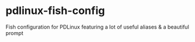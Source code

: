 # pdlinux-fish-config

Fish configuration for PDLinux featuring a lot of useful aliases & a beautiful prompt
